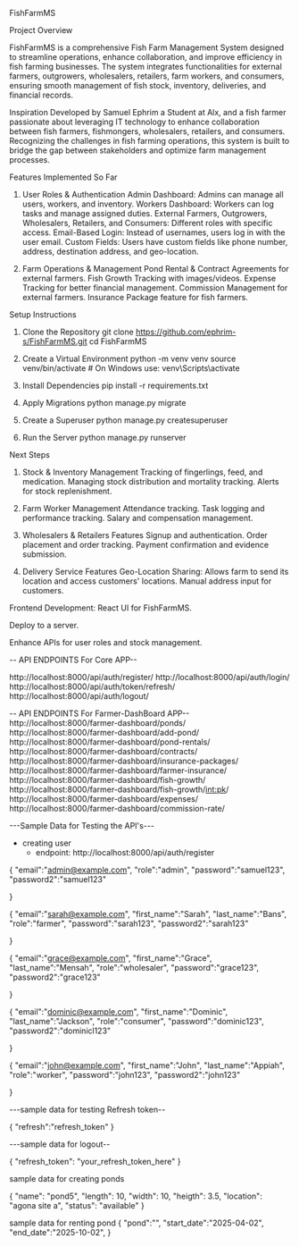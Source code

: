 FishFarmMS

Project Overview

FishFarmMS is a comprehensive Fish Farm Management System designed to streamline operations, 
enhance collaboration, and improve efficiency in fish farming businesses. The system 
integrates functionalities for external farmers, outgrowers, wholesalers, retailers, 
farm workers, and consumers, ensuring smooth management of fish stock, inventory, 
deliveries, and financial records.

Inspiration
Developed by Samuel Ephrim a Student at Alx, and a fish farmer passionate about leveraging 
IT technology to enhance collaboration between fish farmers, fishmongers, wholesalers, 
retailers, and consumers. Recognizing the challenges in fish farming operations, 
this system is built to bridge the gap between stakeholders and optimize farm management processes.


Features Implemented So Far

1. User Roles & Authentication
    Admin Dashboard: Admins can manage all users, workers, and inventory.
    Workers Dashboard: Workers can log tasks and manage assigned duties.
    External Farmers, Outgrowers, Wholesalers, Retailers, and Consumers: Different roles with specific access.
    Email-Based Login: Instead of usernames, users log in with the user email.
    Custom Fields: Users have custom fields like phone number, address, destination address, and geo-location.

2. Farm Operations & Management
    Pond Rental & Contract Agreements for external farmers.
    Fish Growth Tracking with images/videos.
    Expense Tracking for better financial management.
    Commission Management for external farmers.
    Insurance Package feature for fish farmers.


Setup Instructions

1. Clone the Repository
    git clone https://github.com/ephrim-s/FishFarmMS.git
    cd FishFarmMS

2. Create a Virtual Environment
    python -m venv venv
    source venv/bin/activate  # On Windows use: venv\Scripts\activate

3. Install Dependencies
    pip install -r requirements.txt

4. Apply Migrations
    python manage.py migrate

5. Create a Superuser
    python manage.py createsuperuser

6. Run the Server
    python manage.py runserver



Next Steps

1. Stock & Inventory Management
    Tracking of fingerlings, feed, and medication.
    Managing stock distribution and mortality tracking.
    Alerts for stock replenishment.

2. Farm Worker Management
    Attendance tracking.
    Task logging and performance tracking.
    Salary and compensation management.


3. Wholesalers & Retailers Features
    Signup and authentication.
    Order placement and order tracking.
    Payment confirmation and evidence submission.

4. Delivery Service Features
    Geo-Location Sharing: Allows farm to send its location and access customers' locations.
    Manual address input for customers.


Frontend Development: React UI for FishFarmMS.

Deploy to a server.

Enhance APIs for user roles and stock management.




-- API ENDPOINTS For Core APP--

http://localhost:8000/api/auth/register/
http://localhost:8000/api/auth/login/
http://localhost:8000/api/auth/token/refresh/
http://localhost:8000/api/auth/logout/

-- API ENDPOINTS For Farmer-DashBoard APP--
http://localhost:8000/farmer-dashboard/ponds/
http://localhost:8000/farmer-dashboard/add-pond/
http://localhost:8000/farmer-dashboard/pond-rentals/
http://localhost:8000/farmer-dashboard/contracts/
http://localhost:8000/farmer-dashboard/insurance-packages/
http://localhost:8000/farmer-dashboard/farmer-insurance/
http://localhost:8000/farmer-dashboard/fish-growth/
http://localhost:8000/farmer-dashboard/fish-growth/<int:pk>/
http://localhost:8000/farmer-dashboard/expenses/
http://localhost:8000/farmer-dashboard/commission-rate/



---Sample Data for Testing the API's---

- creating user 
    * endpoint: http://localhost:8000/api/auth/register

{
    "email":"admin@example.com",
    "role":"admin",
    "password":"samuel123",
    "password2":"samuel123"

}

{
    "email":"sarah@example.com",
    "first_name":"Sarah",
    "last_name":"Bans",
    "role":"farmer",
    "password":"sarah123",
    "password2":"sarah123"

}

{
    "email":"grace@example.com",
    "first_name":"Grace",
    "last_name":"Mensah",
    "role":"wholesaler",
    "password":"grace123",
    "password2":"grace123"

}

{
    "email":"dominic@example.com",
    "first_name":"Dominic",
    "last_name":"Jackson",
    "role":"consumer",
    "password":"dominic123",
    "password2":"dominicl123"

}

{
    "email":"john@example.com",
    "first_name":"John",
    "last_name":"Appiah",
    "role":"worker",
    "password":"john123",
    "password2":"john123"

}



---sample data for testing Refresh token--

{
    "refresh":"refresh_token"
}

---sample data for logout--

{
  "refresh_token": "your_refresh_token_here"
}


sample data for creating ponds

{
    "name": "pond5",
    "length": 10,
    "width": 10,
    "heigth": 3.5,
    "location": "agona site a",
    "status": "available"
}



sample data for renting pond
{
    "pond":"",
    "start_date":"2025-04-02",
    "end_date":"2025-10-02",
}
